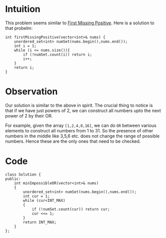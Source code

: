 # Intuition
This problem seems similar to [First Missing Positive](https://leetcode.com/problems/first-missing-positive/). Here is a solution to that probelm:

```
int firstMissingPositive(vector<int>& nums) {
    unordered_set<int> numSet(nums.begin(),nums.end());
    int i = 1;
    while (i <= nums.size()){
        if (!numSet.count(i)) return i;
        i++;
    }
    return i;
}
```
# Observation
Our solution is similar to the above in spirit. The crucial thing to notice is that if we have just powers of 2, we can construct all numbers upto the next power of 2 by their OR.

For example, given the array `[1,2,4,8,16]`, we can do `OR` between various elements to construct all numbers from 1 to 31. So the presence of other numbers in the middle like 3,5,6 etc. does not change the range of possible numbers. Hence these are the only ones that need to be checked.

# Code
```
class Solution {
public:
    int minImpossibleOR(vector<int>& nums) 
    {
        unordered_set<int> numSet(nums.begin(),nums.end());
        int cur = 1;
        while (cur<INT_MAX)
        {
            if (!numSet.count(cur)) return cur;
            cur <<= 1;
        }
        return INT_MAX;
    }
};
```